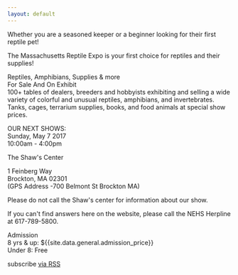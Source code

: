 ```yaml
---
layout: default
---
```


Whether you are a seasoned keeper or a beginner looking for their first reptile pet!

The Massachusetts Reptile Expo is your first choice for reptiles and their supplies!

 
Reptiles, Amphibians, Supplies & more  
For Sale And On Exhibit  
100+ tables of dealers, breeders and hobbyists exhibiting and selling a wide variety of colorful and unusual reptiles, amphibians, and invertebrates. Tanks, cages, terrarium supplies, books, and food animals at special show prices.

 
OUR NEXT SHOWS:  
Sunday, May 7 2017  
10:00am - 4:00pm  

The Shaw's Center

1 Feinberg Way  
Brockton, MA  02301  
(GPS Address -700 Belmont St Brockton MA)

Please do not call the Shaw's center for information about our show. 

If you can't find answers here on the website, please call the NEHS Herpline at 617-789-5800.

Admission  
8 yrs & up:   ${{site.data.general.admission_price}}  
Under 8:     Free  

  <p class="rss-subscribe">subscribe <a href="{{ "/feed.xml" | prepend: site.baseurl }}">via RSS</a></p>
